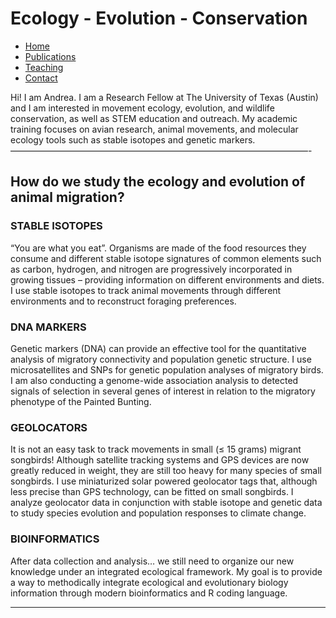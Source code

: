 # Ecology - Evolution - Conservation

* [Home](https://acontina.github.io/Research)
* [Publications](https://acontina.github.io/Publications)
* [Teaching](https://acontina.github.io/Teaching)
* [Contact](https://acontina.github.io/contact)

Hi! I am Andrea. I am a Research Fellow at The University of Texas (Austin) and I am interested in movement ecology, evolution, and wildlife conservation, as well as STEM education and outreach. My academic training focuses on avian research, animal movements, and molecular ecology tools such as stable isotopes and genetic markers.
——————————————————————————————————-
## How do we study the ecology and evolution of animal migration?

### STABLE ISOTOPES

“You are what you eat”. Organisms are made of the food resources they consume and different stable isotope signatures of common elements such as carbon, hydrogen, and nitrogen are progressively incorporated in growing tissues – providing information on different environments and diets. I use stable isotopes to track animal movements through different environments and to reconstruct foraging preferences.

### DNA MARKERS

Genetic markers (DNA) can provide an effective tool for the quantitative analysis of migratory connectivity and population genetic structure. I use microsatellites and SNPs for genetic population analyses of migratory birds. I am also conducting a genome-wide association analysis to detected signals of selection in several genes of interest in relation to the migratory phenotype of the Painted Bunting.

### GEOLOCATORS

It is not an easy task to track movements in small (≤ 15 grams) migrant songbirds! Although satellite tracking systems and GPS devices are now greatly reduced in weight, they are still too heavy for many species of small songbirds. I use miniaturized solar powered geolocator tags that, although less precise than GPS technology, can be fitted on small songbirds. I analyze geolocator data in conjunction with stable isotope and genetic data to study species evolution and population responses to climate change.

### BIOINFORMATICS

After data collection and analysis… we still need to organize our new knowledge under an integrated ecological framework. My goal is to provide a way to methodically integrate ecological and evolutionary biology information through modern bioinformatics and R coding language.

---------------------------------------------------------

